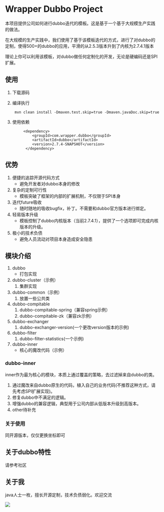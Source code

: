 # Wrapper Dubbo Project

本项目提供公司如何进行dubbo迭代的模板。这是基于一个基于大规模生产实践的做法。

在大规模的生产实践中，我们使用了基于该模板迭代的方式，进行了对dubbo的定制，使得500+的dubbo的应用，平滑的从2.5.3版本升到了内核为2.7.4.1版本

理论上你可以利用该模板，对dubbo做任何定制化的开发，无论是硬编码还是SPI扩展。

## 使用

1. 下载源码
2. 编译执行 
        
        mvn clean install -Dmaven.test.skip=true -Dmaven.javaDoc.skip=true

3. 使用依赖

            <dependency>
                <groupId>com.wrapper.dubbo</groupId>
                <artifactId>dubbo</artifactId>
                <version>2.7.4-SNAPSHOT</version>
             </dependency>

## 优势

1. 便捷的追踪开源代码方式
    - 避免开发者对dubbo本身的修改
2. 复杂的定制可行性
    - 模板突破了框架的内部的扩展机制，不仅限于SPI本身
3. 迭代future吸收
    - 随时随地的吸收bugfix，补丁。不需要和dubbo官方版本进行绑定。
4. 轻易版本升级
    - 模板控制了dubbo内核版本（当前2.7.4.1），提供了一个选项即可完成内核版本的升级。
5. 极小的技术负债
    - 避免人员流动对项目本身造成安全隐患

## 模块介绍

1. dubbo
    - 打包实现
2. dubbo-cluster（示例）
    1. 集群实现
3. dubbo-common（示例）
    1. 放置一些公共类
4. dubbo-compitable
    1. dubbo-compitable-spring（兼容spring示例）
    2. dubbo-compitable-zk（兼容zk示例）
5. dubbo-exchanger
    1. dubbo-exchanger-version(一个更改version版本的示例)
6. dubbo-filter
    1. dubbo-filter-statistics(一个示例)
7. dubbo-inner
    - 核心的魔改代码（示例）

### dubbo-inner

inner作为最为核心的模块，本质上通过覆盖的策略，去过滤掉来自dubbo的类。

1. 通过魔改来自dubbo原生的代码，植入自己的业务代码(不推荐这种方式，请先考虑SPI扩展实现)。
2. 修复dubbo中不满足的逻辑。
3. 增强dubbo的兼容逻辑，典型用于公司内部从低版本升级到高版本。
4. other待补充

### 关于使用

同开源版本，仅仅更换坐标即可

## 关于dubbo特性

请参考社区

## 关于我

java人士一枚，擅长开源定制，技术负债弱化。欢迎交流

![](https://github.com/open-wrapper/dubbo-wrapper/blob/master/codeL.jpg)


